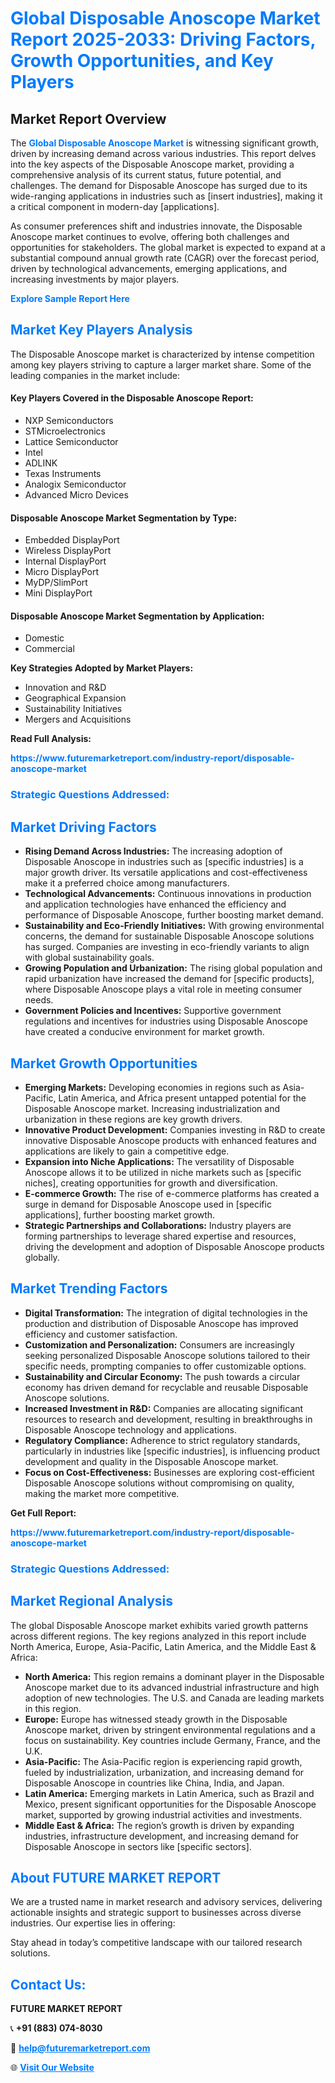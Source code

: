 <h1 style="color: #007BFF;">Global Disposable Anoscope Market Report 2025-2033: Driving Factors, Growth Opportunities, and Key Players</h1>

<section id="overview">
<h2>Market Report Overview</h2>
<p>The <a href="https://www.futuremarketreport.com/industry-report/disposable-anoscope-market" style="color: #007BFF; text-decoration: none;"><strong>Global Disposable Anoscope Market</strong></a> is witnessing significant growth, driven by increasing demand across various industries. This report delves into the key aspects of the Disposable Anoscope market, providing a comprehensive analysis of its current status, future potential, and challenges. The demand for Disposable Anoscope has surged due to its wide-ranging applications in industries such as [insert industries], making it a critical component in modern-day [applications].</p>
<p>As consumer preferences shift and industries innovate, the Disposable Anoscope market continues to evolve, offering both challenges and opportunities for stakeholders. The global market is expected to expand at a substantial compound annual growth rate (CAGR) over the forecast period, driven by technological advancements, emerging applications, and increasing investments by major players.</p>
</section>

<section id="overview">
<p><a href="https://www.futuremarketreport.com/request-sample/reportId=34448" style="color: #007BFF; text-decoration: none;"><strong>Explore Sample Report Here</strong></a></p>
</section>

<section id="key-players">
<h2 style="color: #007BFF;">Market Key Players Analysis</h2>
<p>The Disposable Anoscope market is characterized by intense competition among key players striving to capture a larger market share. Some of the leading companies in the market include:</p>
<h4>Key Players Covered in the Disposable Anoscope Report:</h4>
<ul><li>NXP Semiconductors</li><li>STMicroelectronics</li><li>Lattice Semiconductor</li><li>Intel</li><li>ADLINK</li><li>Texas Instruments</li><li>Analogix Semiconductor</li><li>Advanced Micro Devices</li></ul>
<h4>Disposable Anoscope Market Segmentation by Type:</h4>
<ul><li>Embedded DisplayPort</li><li>Wireless DisplayPort</li><li>Internal DisplayPort</li><li>Micro DisplayPort</li><li>MyDP/SlimPort</li><li>Mini DisplayPort</li></ul>

<h4>Disposable Anoscope Market Segmentation by Application:</h4>
<ul><li>Domestic</li><li>Commercial</li></ul>
<p><strong>Key Strategies Adopted by Market Players:</strong></p>
<ul>
<li>Innovation and R&D</li>
<li>Geographical Expansion</li>
<li>Sustainability Initiatives</li>
<li>Mergers and Acquisitions</li>
</ul>
</section>

<section>
<p><strong>Read Full Analysis: </strong></p><a href="https://www.futuremarketreport.com/industry-report/disposable-anoscope-market" style="color: #007BFF; text-decoration: none;"><strong>https://www.futuremarketreport.com/industry-report/disposable-anoscope-market</strong></a>
<h3 style="color: #007BFF;">Strategic Questions Addressed:</h3>
</section>

<section id="driving-factors">
<h2 style="color: #007BFF;">Market Driving Factors</h2>
<ul>
<li><strong>Rising Demand Across Industries:</strong> The increasing adoption of Disposable Anoscope in industries such as [specific industries] is a major growth driver. Its versatile applications and cost-effectiveness make it a preferred choice among manufacturers.</li>
<li><strong>Technological Advancements:</strong> Continuous innovations in production and application technologies have enhanced the efficiency and performance of Disposable Anoscope, further boosting market demand.</li>
<li><strong>Sustainability and Eco-Friendly Initiatives:</strong> With growing environmental concerns, the demand for sustainable Disposable Anoscope solutions has surged. Companies are investing in eco-friendly variants to align with global sustainability goals.</li>
<li><strong>Growing Population and Urbanization:</strong> The rising global population and rapid urbanization have increased the demand for [specific products], where Disposable Anoscope plays a vital role in meeting consumer needs.</li>
<li><strong>Government Policies and Incentives:</strong> Supportive government regulations and incentives for industries using Disposable Anoscope have created a conducive environment for market growth.</li>
</ul>
</section>

<section id="growth-opportunities">
<h2 style="color: #007BFF;">Market Growth Opportunities</h2>
<ul>
<li><strong>Emerging Markets:</strong> Developing economies in regions such as Asia-Pacific, Latin America, and Africa present untapped potential for the Disposable Anoscope market. Increasing industrialization and urbanization in these regions are key growth drivers.</li>
<li><strong>Innovative Product Development:</strong> Companies investing in R&D to create innovative Disposable Anoscope products with enhanced features and applications are likely to gain a competitive edge.</li>
<li><strong>Expansion into Niche Applications:</strong> The versatility of Disposable Anoscope allows it to be utilized in niche markets such as [specific niches], creating opportunities for growth and diversification.</li>
<li><strong>E-commerce Growth:</strong> The rise of e-commerce platforms has created a surge in demand for Disposable Anoscope used in [specific applications], further boosting market growth.</li>
<li><strong>Strategic Partnerships and Collaborations:</strong> Industry players are forming partnerships to leverage shared expertise and resources, driving the development and adoption of Disposable Anoscope products globally.</li>
</ul>
</section>

<section id="trending-factors">
<h2 style="color: #007BFF;">Market Trending Factors</h2>
<ul>
<li><strong>Digital Transformation:</strong> The integration of digital technologies in the production and distribution of Disposable Anoscope has improved efficiency and customer satisfaction.</li>
<li><strong>Customization and Personalization:</strong> Consumers are increasingly seeking personalized Disposable Anoscope solutions tailored to their specific needs, prompting companies to offer customizable options.</li>
<li><strong>Sustainability and Circular Economy:</strong> The push towards a circular economy has driven demand for recyclable and reusable Disposable Anoscope solutions.</li>
<li><strong>Increased Investment in R&D:</strong> Companies are allocating significant resources to research and development, resulting in breakthroughs in Disposable Anoscope technology and applications.</li>
<li><strong>Regulatory Compliance:</strong> Adherence to strict regulatory standards, particularly in industries like [specific industries], is influencing product development and quality in the Disposable Anoscope market.</li>
<li><strong>Focus on Cost-Effectiveness:</strong> Businesses are exploring cost-efficient Disposable Anoscope solutions without compromising on quality, making the market more competitive.</li>
</ul>
</section>

<section>
<p><strong>Get Full Report: </strong></p><a href="https://www.futuremarketreport.com/industry-report/disposable-anoscope-market" style="color: #007BFF; text-decoration: none;"><strong>https://www.futuremarketreport.com/industry-report/disposable-anoscope-market</strong></a>
<h3 style="color: #007BFF;">Strategic Questions Addressed:</h3>
</section>


<section id="regional-analysis">
<h2 style="color: #007BFF;">Market Regional Analysis</h2>
<p>The global Disposable Anoscope market exhibits varied growth patterns across different regions. The key regions analyzed in this report include North America, Europe, Asia-Pacific, Latin America, and the Middle East & Africa:</p>
<ul>
<li><strong>North America:</strong> This region remains a dominant player in the Disposable Anoscope market due to its advanced industrial infrastructure and high adoption of new technologies. The U.S. and Canada are leading markets in this region.</li>
<li><strong>Europe:</strong> Europe has witnessed steady growth in the Disposable Anoscope market, driven by stringent environmental regulations and a focus on sustainability. Key countries include Germany, France, and the U.K.</li>
<li><strong>Asia-Pacific:</strong> The Asia-Pacific region is experiencing rapid growth, fueled by industrialization, urbanization, and increasing demand for Disposable Anoscope in countries like China, India, and Japan.</li>
<li><strong>Latin America:</strong> Emerging markets in Latin America, such as Brazil and Mexico, present significant opportunities for the Disposable Anoscope market, supported by growing industrial activities and investments.</li>
<li><strong>Middle East & Africa:</strong> The region’s growth is driven by expanding industries, infrastructure development, and increasing demand for Disposable Anoscope in sectors like [specific sectors].</li>
</ul>
</section>

<footer>
<h2 style="color: #007BFF;">About FUTURE MARKET REPORT</h2>
<p>We are a trusted name in market research and advisory services, delivering actionable insights and strategic support to businesses across diverse industries. Our expertise lies in offering:</p>

<p>Stay ahead in today’s competitive landscape with our tailored research solutions.</p>

<h2 style="color: #007BFF;">Contact Us:</h2>
<p><strong>FUTURE MARKET REPORT</strong></p>
<p>📞 <strong>+91 (883) 074-8030</strong></p>
<p>📧 <strong><a href="mailto:help@futuremarketreport.com" style="color: #007BFF;">help@futuremarketreport.com</a></strong></p>
<p>🌐 <strong><a href="https://www.futuremarketreport.com/" style="color: #007BFF;">Visit Our Website</a></strong></p>
</footer>
